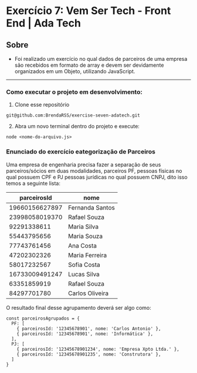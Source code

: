 # Exercício 7: Vem Ser Tech - Front End | Ada Tech

## Sobre

 - Foi realizado um exercício no qual dados de parceiros de uma empresa são recebidos em formato de array e devem ser devidamente organizados em um Objeto, utilizando JavaScript.
_______________

### Como executar o projeto em desenvolvimento:
1. Clone esse repositório
```
git@github.com:BrendaRSS/exercise-seven-adatech.git
```
2. Abra um novo terminal dentro do projeto e execute:
```
node <nome-do-arquivo.js>
```

### Enunciado do exercício eategorização de Parceiros

Uma empresa de engenharia precisa fazer a separação de seus parceiros/sócios em duas modalidades, parceiros PF, pessoas físicas no qual possuem CPF e PJ pessoas jurídicas no qual possuem CNPJ, dito isso temos a seguinte lista:

| parceirosId      | nome            |
|------------------|-----------------|
| 19660156627897   | Fernanda Santos |
| 23998058019370   | Rafael Souza    |
| 92291338611      | Maria Silva     |
| 55443795656      | Maria Souza     |
| 77743761456      | Ana Costa       |
| 47202302326      | Maria Ferreira  |
| 58017232567      | Sofia Costa     |
| 16733009491247   | Lucas Silva     |
| 63351859919      | Rafael Souza    |
| 84297701780      | Carlos Oliveira |


O resultado final desse agrupamento deverá ser algo como:

    const parceirosAgrupados = {
      PF: [
        { parceirosId: '12345678901', nome: 'Carlos Antonio' },
        { parceirosId: '12345678901', nome: 'Informática' },
      ],
      PJ: [
        { parceirosId: '12345678901234', nome: 'Empresa Xpto Ltda.' },
        { parceirosId: '12345678901235', nome: 'Construtora' },
      ]
    }